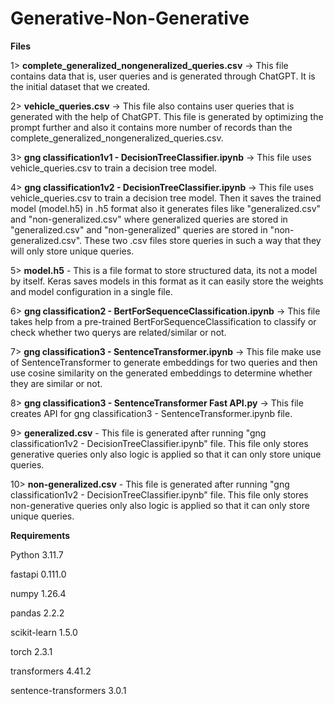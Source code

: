 # Generative-Non-Generative

**Files**

1> **complete_generalized_nongeneralized_queries.csv** -> This file contains data that is, user queries and is generated through ChatGPT. It is the initial dataset that we created.

2> **vehicle_queries.csv** -> This file also contains user queries that is generated with the help of ChatGPT. This file is generated by optimizing the prompt further and also it contains more number of records than the complete_generalized_nongeneralized_queries.csv.

3> **gng classification1v1 - DecisionTreeClassifier.ipynb** -> This file uses vehicle_queries.csv to train a decision tree model.

4> **gng classification1v2 - DecisionTreeClassifier.ipynb** -> This file uses vehicle_queries.csv to train a decision tree model. Then it saves the trained model (model.h5) in .h5 format also it generates files like "generalized.csv" and "non-generalized.csv" where generalized queries are stored in "generalized.csv" and "non-generalized" queries are stored in "non-generalized.csv". These two .csv files store queries in such a way that they will only store unique queries.

5> **model.h5** -  This is a file format to store structured data, its not a model by itself. Keras saves models in this format as it can easily store the weights and model configuration in a single file.

6> **gng classification2 - BertForSequenceClassification.ipynb** -> This file takes help from a pre-trained BertForSequenceClassification to classify or check whether two querys are related/similar or not.

7> **gng classification3 - SentenceTransformer.ipynb** -> This file make use of SentenceTransformer to generate embeddings for two queries and then use cosine similarity on the generated embeddings to determine whether they are similar or not.

8> **gng classification3 - SentenceTransformer Fast API.py** -> This file creates API for gng classification3 - SentenceTransformer.ipynb file.

9> **generalized.csv** - This file is generated after running "gng classification1v2 - DecisionTreeClassifier.ipynb" file. This file only stores generative queries only also logic is applied so that it can only store unique queries.

10> **non-generalized.csv** - This file is generated after running "gng classification1v2 - DecisionTreeClassifier.ipynb" file. This file only stores non-generative queries only also logic is applied so that it can only store unique queries.


**Requirements**

Python 3.11.7

fastapi 0.111.0

numpy 1.26.4

pandas 2.2.2

scikit-learn 1.5.0

torch 2.3.1

transformers 4.41.2

sentence-transformers 3.0.1
